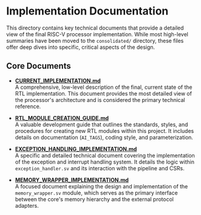 # Implementation Documentation

This directory contains key technical documents that provide a detailed view of the final RISC-V processor implementation. While most high-level summaries have been moved to the `consolidated/` directory, these files offer deep dives into specific, critical aspects of the design.

## Core Documents

-   **[CURRENT_IMPLEMENTATION.md](./CURRENT_IMPLEMENTATION.md)**  
    A comprehensive, low-level description of the final, current state of the RTL implementation. This document provides the most detailed view of the processor's architecture and is considered the primary technical reference.

-   **[RTL_MODULE_CREATION_GUIDE.md](./RTL_MODULE_CREATION_GUIDE.md)**  
    A valuable development guide that outlines the standards, styles, and procedures for creating new RTL modules within this project. It includes details on documentation (`AI_TAGS`), coding style, and parameterization.

-   **[EXCEPTION_HANDLING_IMPLEMENTATION.md](./EXCEPTION_HANDLING_IMPLEMENTATION.md)**  
    A specific and detailed technical document covering the implementation of the exception and interrupt handling system. It details the logic within `exception_handler.sv` and its interaction with the pipeline and CSRs.

-   **[MEMORY_WRAPPER_IMPLEMENTATION.md](./MEMORY_WRAPPER_IMPLEMENTATION.md)**  
    A focused document explaining the design and implementation of the `memory_wrapper.sv` module, which serves as the primary interface between the core's memory hierarchy and the external protocol adapters.